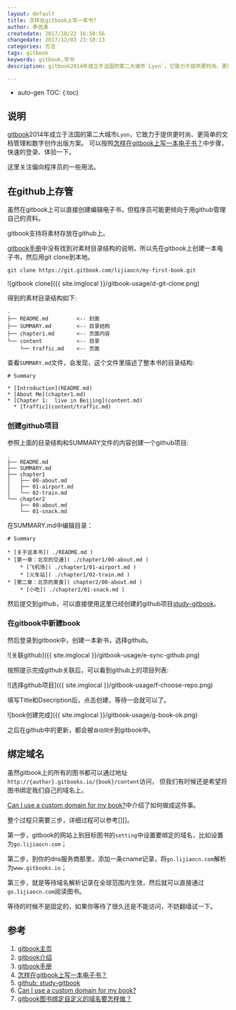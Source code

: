 ```yaml
---
layout: default
title: 怎样在gitbook上写一本书?
author: 李佶澳
createdate: 2017/10/22 16:50:56
changedate: 2017/12/03 23:10:13
categories: 方法
tags: gitbook
keywords: gitbook,写书
description: gitbook2014年成立于法国的第二大城市`Lyon`，它致力于提供更时尚、更简单的文档管理和数字创作出版方案。

---
```


* auto-gen TOC:
{:toc}

## 说明 

[gitbook][1]2014年成立于法国的第二大城市`Lyon`，它致力于提供更时尚、更简单的文档管理和数字创作出版方案。
可以按照[怎样在gitbook上写一本电子书？][4]中步骤，快速的登录、体验一下。

这里关注偏向程序员的一些用法。

## 在github上存管

虽然在gitbook上可以直接创建编辑电子书，但程序员可能更倾向于用github管理自己的资料。

gitbook支持将素材存放在github上。

[gitbook手册][3]中没有找到对素材目录结构的说明，所以先在gitbook上创建一本电子书，然后用git clone到本地。

	git clone https://git.gitbook.com/lijiaocn/my-first-book.git

![gitbook clone]({{ site.imglocal }}/gitbook-usage/d-git-clone.png)

得到的素材目录结构如下:

	.
	├── README.md         <-- 封面
	├── SUMMARY.md        <-- 目录结构
	├── chapter1.md       <-- 页面内容
	└── content           <-- 目录
	    └── traffic.md    <-- 页面

查看`SUMMARY.md`文件，会发现，这个文件里描述了整本书的目录结构:

	# Summary
	
	* [Introduction](README.md)
	* [About Me](chapter1.md)
	* [Chapter 1:  live in Beijing](content.md)
	  * [Traffic](content/traffic.md)

### 创建github项目

参照上面的目录结构和SUMMARY文件的内容创建一个github项目:

	.
	├── README.md
	├── SUMMARY.md
	├── chapter1
	│   ├── 00-about.md
	│   ├── 01-airport.md
	│   └── 02-train.md
	└── chapter2
	    ├── 00-about.md
	    └── 01-snack.md

在SUMMARY.md中编辑目录：

	# Summary
	
	* [关于这本书]( ./README.md )
	* [第一章：北京的交通]( ./chapter1/00-about.md )
		* [飞机场]( ./chapter1/01-airport.md )
		* [火车站]( ./chapter1/02-train.md )
	* [第二章：北京的美食]( chapter2/00-about.md )
		* [小吃]( ./chapter2/01-snack.md )

然后提交到github，可以直接使用这里已经创建的github项目[study-gitbook][5]。

### 在gitbook中新建book

然后登录到gitbook中，创建一本新书，选择github。

![关联github]({{ site.imglocal }}/gitbook-usage/e-sync-github.png)

按照提示完成github关联后，可以看到github上的项目列表:

![选择github项目]({{ site.imglocal }}/gitbook-usage/f-choose-repo.png)

填写Title和Dsecription后，点击创建，等待一会就可以了。

![book创建完成]({{ site.imglocal }}/gitbook-usage/g-book-ok.png)

之后在github中的更新，都会被`自动同步`到gitbook中。

## 绑定域名

虽然gitbook上的所有的图书都可以通过地址`http://{author}.gitbooks.io/{book}/content`访问，
但我们有时候还是希望将图书绑定我们自己的域名上。

[Can I use a custom domain for my book?][6]中介绍了如何做成这件事。

整个过程只需要三步，详细过程可以参考[][]。

第一步，gitbook的网站上到目标图书的`setting`中设置要绑定的域名，比如设置为`go.lijiaocn.com`；

第二步，到你的dns服务商那里，添加一条cname记录，将`go.lijiaocn.com`解析为`www.gitbooks.io`；

第三步，就是等待域名解析记录在全球范围内生效，然后就可以直接通过`go.lijiaocn.com`阅读图书。

等待的时候不是固定的，如果你等待了很久还是不能访问，不妨翻墙试一下。

## 参考

1. [gitbook主页][1]
2. [gitbook介绍][2]
3. [gitbook手册][3]
4. [怎样在gitbook上写一本电子书？][4]
5. [github: study-gitbook][5]
6. [Can I use a custom domain for my book?][6]
7. [gitbook图书绑定自定义的域名要怎样做？][7]

[1]: https://www.gitbook.com/  "gitbook主页" 
[2]: https://www.gitbook.com/about  "gitbook介绍" 
[3]: https://help.gitbook.com/ "gitbook手册"
[4]: https://jingyan.baidu.com/article/08b6a59182ffae14a9092272.html "怎样在gitbook上写一本电子书？"
[5]: https://github.com/lijiaocn/study-gitbook "github: study-gitbook"
[6]: https://help.gitbook.com/books/can-i-use-custom-domain.html "Can I use a custom domain for my book? "
[7]:   "gitbook图书绑定自定义的域名要怎样做？"
